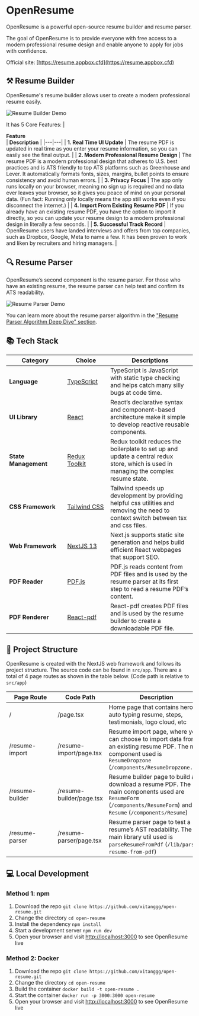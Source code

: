 # OpenResume

OpenResume is a powerful open-source resume builder and resume parser.

The goal of OpenResume is to provide everyone with free access to a modern professional resume design and enable anyone to apply for jobs with confidence.

Official site: [https://resume.appbox.cfd](https://resume.appbox.cfd)

## ⚒️ Resume Builder

OpenResume's resume builder allows user to create a modern professional resume easily.

![Resume Builder Demo](https://i.ibb.co/jzcrrt8/resume-builder-demo-optimize.gif)

It has 5 Core Features:
| <div style="width:285px">**Feature**</div> | **Description** |
|---|---|
| **1. Real Time UI Update** | The resume PDF is updated in real time as you enter your resume information, so you can easily see the final output. |
| **2. Modern Professional Resume Design** | The resume PDF is a modern professional design that adheres to U.S. best practices and is ATS friendly to top ATS platforms such as Greenhouse and Lever. It automatically formats fonts, sizes, margins, bullet points to ensure consistency and avoid human errors. |
| **3. Privacy Focus** | The app only runs locally on your browser, meaning no sign up is required and no data ever leaves your browser, so it gives you peace of mind on your personal data. (Fun fact: Running only locally means the app still works even if you disconnect the internet.) |
| **4. Import From Existing Resume PDF** | If you already have an existing resume PDF, you have the option to import it directly, so you can update your resume design to a modern professional design in literally a few seconds. |
| **5. Successful Track Record** | OpenResume users have landed interviews and offers from top companies, such as Dropbox, Google, Meta to name a few. It has been proven to work and liken by recruiters and hiring managers. |

## 🔍 Resume Parser

OpenResume’s second component is the resume parser. For those who have an existing resume, the resume parser can help test and confirm its ATS readability.

![Resume Parser Demo](https://i.ibb.co/JvSVwNk/resume-parser-demo-optimize.gif)

You can learn more about the resume parser algorithm in the ["Resume Parser Algorithm Deep Dive" section](https://resume.appbox.cfd/resume-parser).

## 📚 Tech Stack

| <div style="width:140px">**Category**</div> | <div style="width:100px">**Choice**</div> | **Descriptions** |
|---|---|---|
| **Language** | [TypeScript](https://github.com/microsoft/TypeScript) | TypeScript is JavaScript with static type checking and helps catch many silly bugs at code time. |
| **UI Library** | [React](https://github.com/facebook/react) | React’s declarative syntax and component-based architecture make it simple to develop reactive reusable components. |
| **State Management** | [Redux Toolkit](https://github.com/reduxjs/redux-toolkit) | Redux toolkit reduces the boilerplate to set up and update a central redux store, which is used in managing the complex resume state. |
| **CSS Framework** | [Tailwind CSS](https://github.com/tailwindlabs/tailwindcss) | Tailwind speeds up development by providing helpful css utilities and removing the need to context switch between tsx and css files. |
| **Web Framework** | [NextJS 13](https://github.com/vercel/next.js) | Next.js supports static site generation and helps build efficient React webpages that support SEO. |
| **PDF Reader** | [PDF.js](https://github.com/mozilla/pdf.js) | PDF.js reads content from PDF files and is used by the resume parser at its first step to read a resume PDF’s content. |
| **PDF Renderer** | [React-pdf](https://github.com/diegomura/react-pdf) | React-pdf creates PDF files and is used by the resume builder to create a downloadable PDF file. |

## 📁 Project Structure

OpenResume is created with the NextJS web framework and follows its project structure. The source code can be found in `src/app`. There are a total of 4 page routes as shown in the table below. (Code path is relative to `src/app`)

| <div style="width:115px">**Page Route**</div> | **Code Path** | **Description** |
|---|---|---|
| / | /page.tsx | Home page that contains hero, auto typing resume, steps, testimonials, logo cloud, etc |
| /resume-import | /resume-import/page.tsx | Resume import page, where you can choose to import data from an existing resume PDF. The main component used is `ResumeDropzone` (`/components/ResumeDropzone.tsx`) |
| /resume-builder | /resume-builder/page.tsx | Resume builder page to build and download a resume PDF. The main components used are `ResumeForm` (`/components/ResumeForm`) and `Resume` (`/components/Resume`) |
| /resume-parser | /resume-parser/page.tsx | Resume parser page to test a resume’s AST readability. The main library util used is `parseResumeFromPdf` (`/lib/parse-resume-from-pdf`) |

## 💻 Local Development

### Method 1: npm

1. Download the repo `git clone https://github.com/xitanggg/open-resume.git`
2. Change the directory `cd open-resume`
3. Install the dependency `npm install`
4. Start a development server `npm run dev`
5. Open your browser and visit [http://localhost:3000](http://localhost:3000) to see OpenResume live

### Method 2: Docker

1. Download the repo `git clone https://github.com/xitanggg/open-resume.git`
2. Change the directory `cd open-resume`
3. Build the container `docker build -t open-resume .`
4. Start the container `docker run -p 3000:3000 open-resume`
5. Open your browser and visit [http://localhost:3000](http://localhost:3000) to see OpenResume live

